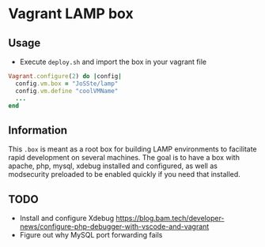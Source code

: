# Vagrant LAMP box

## Usage
* Execute `deploy.sh` and import the box in your vagrant file

``` ruby
Vagrant.configure(2) do |config|
  config.vm.box = "JoSSte/lamp"
  config.vm.define "coolVMName"
  ...
end
```

## Information

This `.box` is meant as a root box for building LAMP environments to facilitate rapid development on several machines. The goal is to have a box with apache, php, mysql, xdebug installed and configured, as well as modsecurity preloaded to be enabled quickly if you need that installed.

## TODO
* Install and configure Xdebug https://blog.bam.tech/developer-news/configure-php-debugger-with-vscode-and-vagrant
* Figure out why MySQL port forwarding fails

